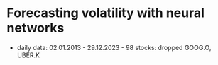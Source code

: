 # Forecasting volatility with neural networks

- daily data: 02.01.2013 - 29.12.2023
              - 98 stocks: dropped GOOG.O, UBER.K
